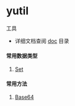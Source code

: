 # yutil
工具

- 详细文档查阅 [doc](./doc) 目录

#### 常用数据类型
1. [Set](./doc/set.md)


#### 常用方法
1. [Base64](./doc/base64.md)
